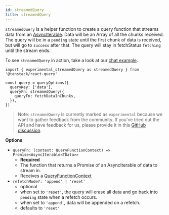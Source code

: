 ```yaml
---
id: streamedQuery
title: streamedQuery
---
```


`streamedQuery` is a helper function to create a query function that streams data from an [AsyncIterable](https://developer.mozilla.org/en-US/docs/Web/JavaScript/Reference/Global_Objects/AsyncIterator). Data will be an Array of all the chunks received. The query will be in a `pending` state until the first chunk of data is received, but will go to `success` after that. The query will stay in fetchStatus `fetching` until the stream ends.

To see `streamedQuery` in action, take a look at our [chat example](../framework/react/examples/chat/react/nextjs-app-prefetching).

```tsx
import { experimental_streamedQuery as streamedQuery } from '@tanstack/react-query'

const query = queryOptions({
  queryKey: ['data'],
  queryFn: streamedQuery({
    queryFn: fetchDataInChunks,
  }),
})
```

> Note: `streamedQuery` is currently marked as `experimental` because we want to gather feedback from the community. If you've tried out the API and have feedback for us, please provide it in this [GitHub discussion](https://github.com/TanStack/query/discussions/9065).

**Options**

- `queryFn: (context: QueryFunctionContext) => Promise<AsyncIterable<TData>>`
  - **Required**
  - The function that returns a Promise of an AsyncIterable of data to stream in.
  - Receives a [QueryFunctionContext](../guides/query-functions.md#queryfunctioncontext)
- `refetchMode?: 'append' | 'reset'`
  - optional
  - when set to `'reset'`, the query will erase all data and go back into `pending` state when a refetch occurs.
  - when set to `'append'`, data will be appended on a refetch.
  - defaults to `'reset'`
